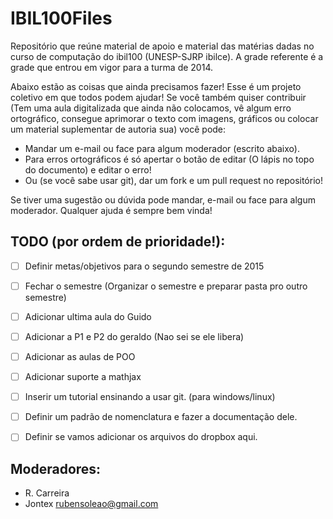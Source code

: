 # IBIL100Files
Repositório que reúne material de apoio e material das matérias dadas no curso de computação do ibil100 (UNESP-SJRP ibilce). A grade referente é a grade que entrou em vigor para a turma de 2014.

Abaixo estão as coisas que ainda precisamos fazer! Esse é um projeto coletivo em que todos podem ajudar! Se você  também quiser contribuir (Tem uma aula digitalizada que ainda não colocamos, vê algum erro ortográfico, consegue aprimorar o texto com imagens, gráficos ou colocar um material suplementar de autoria sua) você pode:
- Mandar um e-mail ou face para algum moderador (escrito abaixo).
- Para erros ortográficos é só apertar o botão de editar (O lápis no topo do documento) e editar o erro!
- Ou (se você sabe usar git), dar um fork e um pull request no repositório!

Se tiver uma sugestão ou dúvida pode mandar, e-mail ou face para algum moderador.
Qualquer ajuda é sempre bem vinda!


## TODO (por ordem de prioridade!):

- [ ] Definir metas/objetivos para o segundo semestre de 2015

- [ ] Fechar o semestre (Organizar o semestre e preparar pasta pro outro semestre)
- [ ] Adicionar ultima aula do Guido
- [ ] Adicionar a P1 e P2 do geraldo (Nao sei se ele libera)
- [ ] Adicionar as aulas de POO

- [ ] Adicionar suporte a mathjax
- [ ] Inserir um tutorial ensinando a usar git. (para windows/linux)
- [ ] Definir um padrão de nomenclatura e fazer a documentação dele.
- [ ] Definir se vamos adicionar os arquivos do dropbox aqui.

## Moderadores:
 - R. Carreira
 - Jontex rubensoleao@gmail.com
